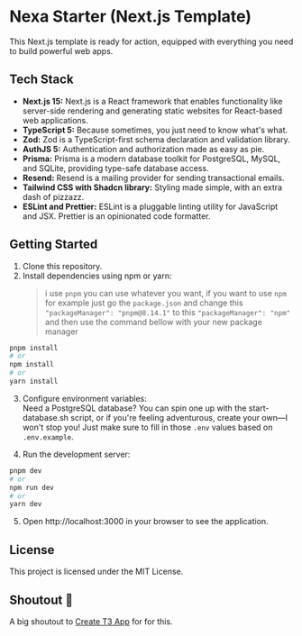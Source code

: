 # Nexa Starter (Next.js Template)

This Next.js template is ready for action, equipped with everything you need to build powerful web apps.

## Tech Stack

- **Next.js 15:** Next.js is a React framework that enables functionality like server-side rendering and generating static websites for React-based web applications.
- **TypeScript 5:** Because sometimes, you just need to know what's what.
- **Zod:** Zod is a TypeScript-first schema declaration and validation library.
- **AuthJS 5:** Authentication and authorization made as easy as pie.
- **Prisma:** Prisma is a modern database toolkit for PostgreSQL, MySQL, and SQLite, providing type-safe database access.
- **Resend:** Resend is a mailing provider for sending transactional emails.
- **Tailwind CSS with Shadcn library:** Styling made simple, with an extra dash of pizzazz.
- **ESLint and Prettier:** ESLint is a pluggable linting utility for JavaScript and JSX. Prettier is an opinionated code formatter.

## Getting Started

1. Clone this repository.
2. Install dependencies using npm or yarn:
   > i use `pnpm` you can use whatever you want, if you want to use `npm` for example
   > just go the `package.json` and change this `"packageManager": "pnpm@8.14.1"`
   > to this `"packageManager": "npm"` and then use the command bellow with your new package manager

```bash
pnpm install
# or
npm install
# or
yarn install
```

3. Configure environment variables:\
   Need a PostgreSQL database? You can spin one up with the start-database.sh script, or if you're feeling adventurous, create your own—I won't stop you! Just make sure to fill in those `.env` values based on `.env.example`.

4. Run the development server:

```bash
pnpm dev
# or
npm run dev
# or
yarn dev
```

5. Open http://localhost:3000 in your browser to see the application.

## License

This project is licensed under the MIT License.

## Shoutout 📢

A big shoutout to [Create T3 App](https://create.t3.gg) for for this.
